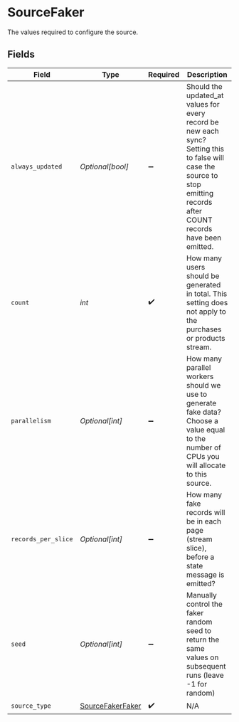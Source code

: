 # SourceFaker

The values required to configure the source.


## Fields

| Field                                                                                                                                                                       | Type                                                                                                                                                                        | Required                                                                                                                                                                    | Description                                                                                                                                                                 |
| --------------------------------------------------------------------------------------------------------------------------------------------------------------------------- | --------------------------------------------------------------------------------------------------------------------------------------------------------------------------- | --------------------------------------------------------------------------------------------------------------------------------------------------------------------------- | --------------------------------------------------------------------------------------------------------------------------------------------------------------------------- |
| `always_updated`                                                                                                                                                            | *Optional[bool]*                                                                                                                                                            | :heavy_minus_sign:                                                                                                                                                          | Should the updated_at values for every record be new each sync?  Setting this to false will case the source to stop emitting records after COUNT records have been emitted. |
| `count`                                                                                                                                                                     | *int*                                                                                                                                                                       | :heavy_check_mark:                                                                                                                                                          | How many users should be generated in total.  This setting does not apply to the purchases or products stream.                                                              |
| `parallelism`                                                                                                                                                               | *Optional[int]*                                                                                                                                                             | :heavy_minus_sign:                                                                                                                                                          | How many parallel workers should we use to generate fake data?  Choose a value equal to the number of CPUs you will allocate to this source.                                |
| `records_per_slice`                                                                                                                                                         | *Optional[int]*                                                                                                                                                             | :heavy_minus_sign:                                                                                                                                                          | How many fake records will be in each page (stream slice), before a state message is emitted?                                                                               |
| `seed`                                                                                                                                                                      | *Optional[int]*                                                                                                                                                             | :heavy_minus_sign:                                                                                                                                                          | Manually control the faker random seed to return the same values on subsequent runs (leave -1 for random)                                                                   |
| `source_type`                                                                                                                                                               | [SourceFakerFaker](../../models/shared/sourcefakerfaker.md)                                                                                                                 | :heavy_check_mark:                                                                                                                                                          | N/A                                                                                                                                                                         |